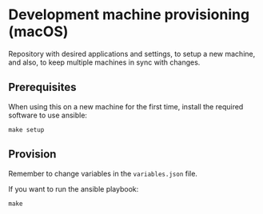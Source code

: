 # Development machine provisioning (macOS)

Repository with desired applications and settings, to setup a new machine, and also, to keep multiple machines in sync with changes. 

## Prerequisites

When using this on a new machine for the first time, install the required software to use ansible:

    make setup

## Provision

Remember to change variables in the `variables.json` file.

If you want to run the ansible playbook:

    make
